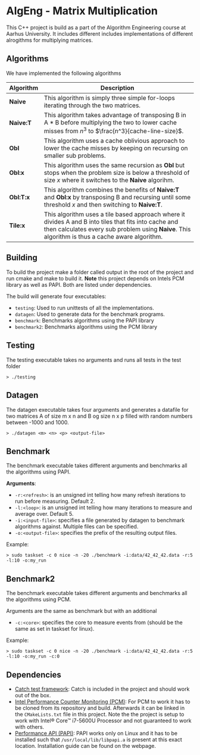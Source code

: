 # AlgEng - Matrix Multiplication

This C++ project is build as a part of the Algorithm 
Engineering course at Aarhus University. 
It includes different includes implementations of 
different alrogithms for multiplying matrices.

## Algorithms

We have implemented the following algorithms

Algorithm | Description 
--- | --- 
**Naive**   | This algorithm is simply three simple for-loops iterating through the two matrices.
**Naive:T** | This algorithm takes advantage of transposing B in A * B before multiplying the two to lower cache misses from $n^3$ to $\frac{n^3}{cache-line-size}$.
**Obl**     | This algorithm uses a cache oblivious approach to lower the cache misses by keeping on recursing on smaller sub problems.
**Obl:x**   | This algorithm uses the same recursion as **Obl** but stops when the problem size is below a threshold of size *x* where it switches to the **Naive** algorihm.
**Obl:T:x** | This algorithm combines the benefits of **Naive:T** and **Obl:x** by transposing B and recursing until some threshold *x* and then switching to **Naive:T**.
**Tile:x**  | This algorithm uses a tile based approach where it divides A and B into tiles that fits into cache and then calculates every sub problem using **Naive**. This algorithm is thus a cache aware algorithm.

## Building

To build the project make a folder called output 
in the root of the project and run cmake and make 
to build it. **Note** this project depends on 
Intels PCM library as well as PAPI. Both are listed 
under dependencies.

The build will generate four executables:

- `testing`: Used to run unittests of all the implementations.
- `datagen`: Used to generate data for the benchmark programs.
- `benchmark`: Benchmarks algorithms using the PAPI library
- `benchmark2`: Benchmarks algorithms using the PCM library

## Testing

The testing executable takes no arguments and runs all tests 
in the test folder

```commandline
> ./testing
```

## Datagen

The datagen executable takes four arguments and generates a 
datafile for two matrices A of size m x n and B og size n x p 
filled with random numbers between -1000 and 1000.
 
 ```commandline
> ./datagen <m> <n> <p> <output-file>
```
## Benchmark

The benchmark executable takes different arguments and benchmarks
all the algorithms using PAPI.

**Arguments**:
- `-r:<refresh>`: is an unsigned int telling how many refresh 
iterations to run before measuring. Default 2.
- `-l:<loop>`: is an unsigned int telling how many iterations
to measure and average over. Default 5.
- `-i:<input-file>`: specifies a file generated by datagen 
to benchmark algorithms against. Multiple files can be specified.
- `-o:<output-file>`: specifies the prefix of the resulting output files.

Example:
```commandline
> sudo taskset -c 0 nice -n -20 ./benchmark -i:data/42_42_42.data -r:5 -l:10 -o:my_run
```

## Benchmark2

The benchmark executable takes different arguments and benchmarks
all the algorithms using PCM.

Arguments are the same as benchmark but with an additional
- `-c:<core>`: specifies the core to measure events from (should 
be the same as set in taskset for linux).

Example:
```commandline
> sudo taskset -c 0 nice -n -20 ./benchmark -i:data/42_42_42.data -r:5 -l:10 -o:my_run -c:0
```

## Dependencies

- [Catch test framework](https://github.com/philsquared/Catch):
    Catch is included in the project and should work out of the box.
- [Intel Performance Counter Monitoring (PCM)](https://github.com/opcm/pcm):
    For PCM to work it has to be cloned from its repository and build. 
    Afterwards it can be linked in the `CMakeLists.txt` file in this project.
    Note the the project is setup to work with Intel® Core™ i7-5600U Processor
    and not guaranteed to work with others.
- [Performance API (PAPI)](http://icl.utk.edu/papi/):
    PAPI works only on Linux and it has to be installed such that `/usr/local/lib/libpapi.a`
    is present at this exact location. Installation guide can be found on the webpage.
